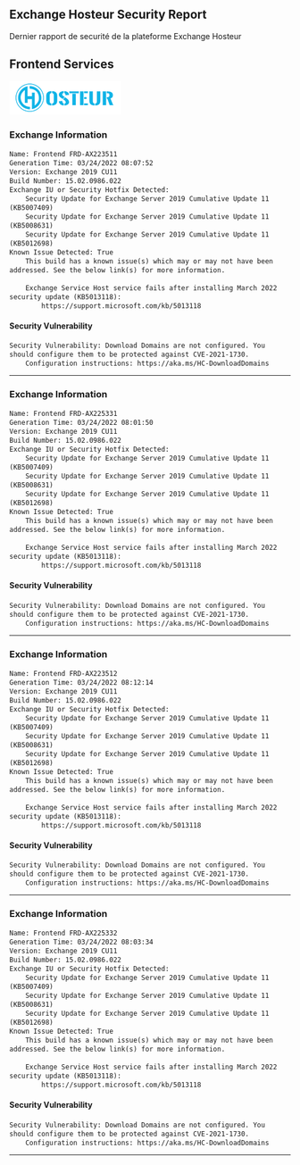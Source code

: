## Exchange Hosteur Security Report
Dernier rapport de securité de la plateforme Exchange Hosteur

## Frontend Services
![logo](img/logo-hosteur_2021.png)

### Exchange Information
	Name: Frontend FRD-AX223511
	Generation Time: 03/24/2022 08:07:52
	Version: Exchange 2019 CU11
	Build Number: 15.02.0986.022
	Exchange IU or Security Hotfix Detected: 
		Security Update for Exchange Server 2019 Cumulative Update 11 (KB5007409)
		Security Update for Exchange Server 2019 Cumulative Update 11 (KB5008631)
		Security Update for Exchange Server 2019 Cumulative Update 11 (KB5012698)
	Known Issue Detected: True
		This build has a known issue(s) which may or may not have been addressed. See the below link(s) for more information.

		Exchange Service Host service fails after installing March 2022 security update (KB5013118):
			https://support.microsoft.com/kb/5013118

#### Security Vulnerability
	Security Vulnerability: Download Domains are not configured. You should configure them to be protected against CVE-2021-1730.
		Configuration instructions: https://aka.ms/HC-DownloadDomains

---
### Exchange Information
	Name: Frontend FRD-AX225331
	Generation Time: 03/24/2022 08:01:50
	Version: Exchange 2019 CU11
	Build Number: 15.02.0986.022
	Exchange IU or Security Hotfix Detected: 
		Security Update for Exchange Server 2019 Cumulative Update 11 (KB5007409)
		Security Update for Exchange Server 2019 Cumulative Update 11 (KB5008631)
		Security Update for Exchange Server 2019 Cumulative Update 11 (KB5012698)
	Known Issue Detected: True
		This build has a known issue(s) which may or may not have been addressed. See the below link(s) for more information.

		Exchange Service Host service fails after installing March 2022 security update (KB5013118):
			https://support.microsoft.com/kb/5013118

#### Security Vulnerability
	Security Vulnerability: Download Domains are not configured. You should configure them to be protected against CVE-2021-1730.
		Configuration instructions: https://aka.ms/HC-DownloadDomains

---
### Exchange Information
	Name: Frontend FRD-AX223512
	Generation Time: 03/24/2022 08:12:14
	Version: Exchange 2019 CU11
	Build Number: 15.02.0986.022
	Exchange IU or Security Hotfix Detected: 
		Security Update for Exchange Server 2019 Cumulative Update 11 (KB5007409)
		Security Update for Exchange Server 2019 Cumulative Update 11 (KB5008631)
		Security Update for Exchange Server 2019 Cumulative Update 11 (KB5012698)
	Known Issue Detected: True
		This build has a known issue(s) which may or may not have been addressed. See the below link(s) for more information.

		Exchange Service Host service fails after installing March 2022 security update (KB5013118):
			https://support.microsoft.com/kb/5013118

#### Security Vulnerability
	Security Vulnerability: Download Domains are not configured. You should configure them to be protected against CVE-2021-1730.
		Configuration instructions: https://aka.ms/HC-DownloadDomains

---
### Exchange Information
	Name: Frontend FRD-AX225332
	Generation Time: 03/24/2022 08:03:34
	Version: Exchange 2019 CU11
	Build Number: 15.02.0986.022
	Exchange IU or Security Hotfix Detected: 
		Security Update for Exchange Server 2019 Cumulative Update 11 (KB5007409)
		Security Update for Exchange Server 2019 Cumulative Update 11 (KB5008631)
		Security Update for Exchange Server 2019 Cumulative Update 11 (KB5012698)
	Known Issue Detected: True
		This build has a known issue(s) which may or may not have been addressed. See the below link(s) for more information.

		Exchange Service Host service fails after installing March 2022 security update (KB5013118):
			https://support.microsoft.com/kb/5013118

#### Security Vulnerability
	Security Vulnerability: Download Domains are not configured. You should configure them to be protected against CVE-2021-1730.
		Configuration instructions: https://aka.ms/HC-DownloadDomains

---

